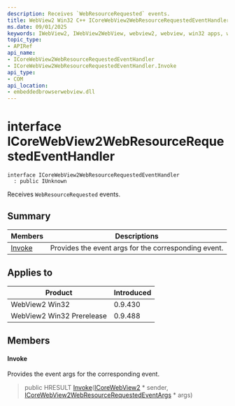 ```yaml
---
description: Receives `WebResourceRequested` events.
title: WebView2 Win32 C++ ICoreWebView2WebResourceRequestedEventHandler
ms.date: 09/01/2025
keywords: IWebView2, IWebView2WebView, webview2, webview, win32 apps, win32, edge, ICoreWebView2, ICoreWebView2Controller, browser control, edge html, ICoreWebView2WebResourceRequestedEventHandler
topic_type: 
- APIRef
api_name:
- ICoreWebView2WebResourceRequestedEventHandler
- ICoreWebView2WebResourceRequestedEventHandler.Invoke
api_type:
- COM
api_location:
- embeddedbrowserwebview.dll
---
```


# interface ICoreWebView2WebResourceRequestedEventHandler

```
interface ICoreWebView2WebResourceRequestedEventHandler
  : public IUnknown
```

Receives `WebResourceRequested` events.

## Summary

 Members                        | Descriptions
--------------------------------|---------------------------------------------
[Invoke](#invoke) | Provides the event args for the corresponding event.

## Applies to

Product                         | Introduced
--------------------------------|---------------------------------------------
WebView2 Win32            |    0.9.430
WebView2 Win32 Prerelease |    0.9.488

## Members

#### Invoke

Provides the event args for the corresponding event.

> public HRESULT [Invoke](#invoke)([ICoreWebView2](icorewebview2.md#icorewebview2) * sender, [ICoreWebView2WebResourceRequestedEventArgs](icorewebview2webresourcerequestedeventargs.md#icorewebview2webresourcerequestedeventargs) * args)

